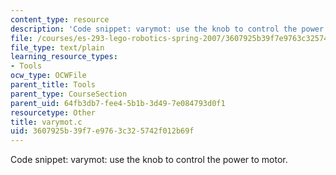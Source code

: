 ```yaml
---
content_type: resource
description: 'Code snippet: varymot: use the knob to control the power to motor.'
file: /courses/es-293-lego-robotics-spring-2007/3607925b39f7e9763c325742f012b69f_varymot.c
file_type: text/plain
learning_resource_types:
- Tools
ocw_type: OCWFile
parent_title: Tools
parent_type: CourseSection
parent_uid: 64fb3db7-fee4-5b1b-3d49-7e084793d0f1
resourcetype: Other
title: varymot.c
uid: 3607925b-39f7-e976-3c32-5742f012b69f
---
```

Code snippet: varymot: use the knob to control the power to motor.

